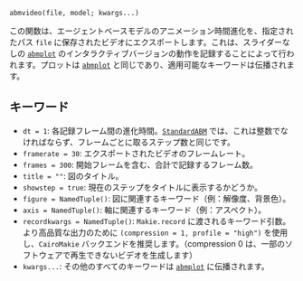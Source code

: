 ```
abmvideo(file, model; kwargs...)
```

この関数は、エージェントベースモデルのアニメーション時間進化を、指定されたパス `file` に保存されたビデオにエクスポートします。これは、スライダーなしの [`abmplot`](@ref) のインタラクティブバージョンの動作を記録することによって行われます。プロットは [`abmplot`](@ref) と同じであり、適用可能なキーワードは伝播されます。

## キーワード

  * `dt = 1`: 各記録フレーム間の進化時間。[`StandardABM`](@ref) では、これは整数でなければならず、フレームごとに取るステップ数と同じです。
  * `framerate = 30`: エクスポートされたビデオのフレームレート。
  * `frames = 300`: 開始フレームを含む、合計で記録するフレーム数。
  * `title = ""`: 図のタイトル。
  * `showstep = true`: 現在のステップをタイトルに表示するかどうか。
  * `figure = NamedTuple()`: 図に関連するキーワード（例：解像度、背景色）。
  * `axis = NamedTuple()`: 軸に関連するキーワード（例：アスペクト）。
  * `recordkwargs = NamedTuple()`: `Makie.record` に渡されるキーワード引数。より高品質な出力のために `(compression = 1, profile = "high")` を使用し、`CairoMakie` バックエンドを推奨します。（compression 0 は、一部のソフトウェアで再生できないビデオを生成します）
  * `kwargs...`: その他のすべてのキーワードは [`abmplot`](@ref) に伝播されます。

